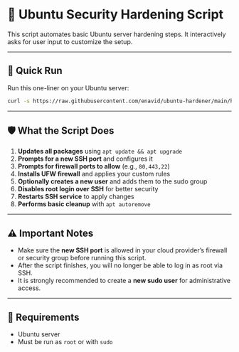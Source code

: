 # 🔐 Ubuntu Security Hardening Script

This script automates basic Ubuntu server hardening steps. It interactively asks for user input to customize the setup.

---

## 🚀 Quick Run

Run this one-liner on your Ubuntu server:

```bash
curl -s https://raw.githubusercontent.com/enavid/ubuntu-hardener/main/harden.sh | bash
```

---

## 🛡️ What the Script Does

1. **Updates all packages** using `apt update && apt upgrade`
2. **Prompts for a new SSH port** and configures it
3. **Prompts for firewall ports to allow** (e.g., `80,443,22`)
4. **Installs UFW firewall** and applies your custom rules
5. **Optionally creates a new user** and adds them to the sudo group
6. **Disables root login over SSH** for better security
7. **Restarts SSH service** to apply changes
8. **Performs basic cleanup** with `apt autoremove`

---

## ⚠️ Important Notes

- Make sure the **new SSH port** is allowed in your cloud provider’s firewall or security group before running this script.
- After the script finishes, you will no longer be able to log in as root via SSH.
- It is strongly recommended to create a **new sudo user** for administrative access.

---

## 🧩 Requirements

- Ubuntu server
- Must be run as `root` or with `sudo`
